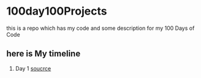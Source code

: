 # 100day100Projects

this is a repo which has my code and some description for my 100 Days of Code

## here is My timeline

1. Day 1 [soucrce](./Simple%20Express%20server%20Day1/)
